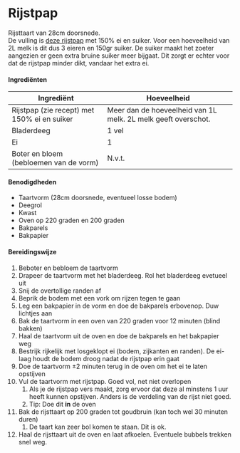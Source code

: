 # Rijstpap

Rijsttaart van 28cm doorsnede.\
De vulling is [deze rijstpap](/Rijstpap) met 150% ei en suiker. Voor een hoeveelheid van 2L melk is dit dus 3 eieren en 150gr suiker. De suiker maakt het zoeter aangezien er geen extra bruine suiker meer bijgaat. Dit zorgt er echter voor dat de rijstpap minder dikt, vandaar het extra ei.

#### Ingrediënten

| Ingrediënt                                  | Hoeveelheid                                                   |
| ------------------------------------------- | ------------------------------------------------------------- |
| Rijstpap (zie recept) met 150% ei en suiker | Meer dan de hoeveelheid van 1L melk. 2L melk geeft overschot. |
| Bladerdeeg                                  | 1 vel                                                         |
| Ei                                          | 1                                                             |
| Boter en bloem (bebloemen van de vorm)      | N.v.t.                                                        |

#### Benodigdheden

- Taartvorm (28cm doorsnede, eventueel losse bodem)
- Deegrol
- Kwast
- Oven op 220 graden en 200 graden
- Bakparels
- Bakpapier

#### Bereidingswijze

1. Beboter en bebloem de taartvorm
2. Drapeer de taartvorm met het bladerdeeg. Rol het bladerdeeg evetueel uit
3. Snij de overtollige randen af
4. Beprik de bodem met een vork om rijzen tegen te gaan
5. Leg een bakpapier in de vorm en doe de bakparels erbovenop. Duw lichtjes aan
6. Bak de taartvorm in een oven van 220 graden voor 12 minuten (blind bakken)
7. Haal de taartvorm uit de oven en doe de bakparels en het bakpapier weg
8. Bestrijk rijkelijk met losgeklopt ei (bodem, zijkanten en randen). De ei-laag houdt de bodem droog nadat de rijstpap erin gaat
9. Doe de taartvorm ±2 minuten terug in de oven om het ei te laten opstijven
10. Vul de taartvorm met rijstpap. Goed vol, net niet overlopen
    1.  Als je de rijstpap vers maakt, zorg ervoor dat deze al minstens 1 uur heeft kunnen opstijven. Anders is de verdeling van de rijst niet goed.
    2.  Tip: Doe dit **in** de oven
11. Bak de rijsttaart op 200 graden tot goudbruin (kan toch wel 30 minuten duren)
    1.  De taart kan zeer bol komen te staan. Dit is ok.
12. Haal de rijsttaart uit de oven en laat afkoelen. Eventuele bubbels trekken snel weg.